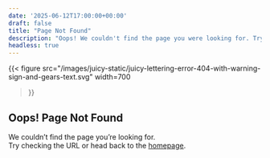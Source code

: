 ```yaml
---
date: '2025-06-12T17:00:00+00:00'
draft: false
title: "Page Not Found"
description: "Oops! We couldn't find the page you were looking for. Try checking the URL or go back to the homepage."
headless: true
---
```


{{< figure
  src="/images/juicy-static/juicy-lettering-error-404-with-warning-sign-and-gears-text.svg"
  width=700
>}}

<div class="hx:text-center hx:mt-6">
<h2 class="hx:text-2xl hx:font-semibold">Oops! Page Not Found</h2>
<p class="hx:mt-4 hx:text-lg hx:text-slate-600 dark:hx:text-slate-400">
We couldn’t find the page you’re looking for.<br>
Try checking the URL or head back to the <a href="/" class="hx:underline hx:text-primary-500">homepage</a>.
</p>
</div>